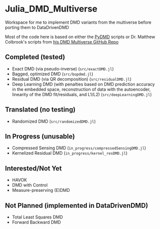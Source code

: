 # Julia_DMD_Multiverse
Workspace for me to implement DMD variants from the multiverse before porting them to DataDrivenDMD

Most of the code here is based on either the [PyDMD](https://github.com/PyDMD/PyDMD) scripts or Dr. Matthew Colbrook's scripts from [his DMD Multiverse GitHub Repo](https://github.com/mcolbrook/DMD-Multiverse/)

## Completed (tested)
- Exact DMD (via pseudo-inverse) (`src/exactDMD.jl`)
- Bagged, optimized DMD (`src/bopdmd.jl`)
- Residual DMD (via QR decomposition) (`src/residualDMD.jl`)
- Deep Learning DMD (with penalties based on DMD prediction accuracy in the embedded space, reconstruction of data with the autoencoder, linearity of the DMD fit/residuals, and L1/L2) (`src/deepLearningDMD.jl`)

## Translated (no testing)
- Randomized DMD (`src/randomizedDMD.jl`)

## In Progress (unusable)
- Compressed Sensing DMD (`in_progress/compressedSensingDMD.jl`)
- Kernelized Residual DMD (`in_progress/kernel_resDMD.jl`)

## Interested/Not Yet
- HAVOK
- DMD with Control
- Measure-preserving (E)DMD

## Not Planned (implemented in DataDrivenDMD)
- Total Least Squares DMD
- Forward Backward DMD
